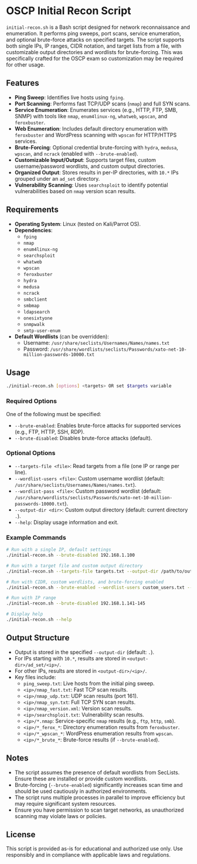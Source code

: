 # OSCP Initial Recon Script

`initial-recon.sh` is a Bash script designed for network reconnaissance and enumeration. It performs ping sweeps, port scans, service enumeration, and optional brute-force attacks on specified targets. The script supports both single IPs, IP ranges, CIDR notation, and target lists from a file, with customizable output directories and wordlists for brute-forcing. This was specifically crafted for the OSCP exam so customization may be required for other usage.

## Features
- **Ping Sweep**: Identifies live hosts using `fping`.
- **Port Scanning**: Performs fast TCP/UDP scans (`nmap`) and full SYN scans.
- **Service Enumeration**: Enumerates services (e.g., HTTP, FTP, SMB, SNMP) with tools like `nmap`, `enum4linux-ng`, `whatweb`, `wpscan`, and `feroxbuster`.
- **Web Enumeration**: Includes default directory enumeration with `feroxbuster` and WordPress scanning with `wpscan` for HTTP/HTTPS services.
- **Brute-Forcing**: Optional credential brute-forcing with `hydra`, `medusa`, `wpscan`, and `ncrack` (enabled with `--brute-enabled`).
- **Customizable Input/Output**: Supports target files, custom username/password wordlists, and custom output directories.
- **Organized Output**: Stores results in per-IP directories, with `10.*` IPs grouped under an `ad_set` directory.
- **Vulnerability Scanning**: Uses `searchsploit` to identify potential vulnerabilities based on `nmap` version scan results.

## Requirements
- **Operating System**: Linux (tested on Kali/Parrot OS).
- **Dependencies**:
  - `fping`
  - `nmap`
  - `enum4linux-ng`
  - `searchsploit`
  - `whatweb`
  - `wpscan`
  - `feroxbuster`
  - `hydra`
  - `medusa`
  - `ncrack`
  - `smbclient`
  - `smbmap`
  - `ldapsearch`
  - `onesixtyone`
  - `snmpwalk`
  - `smtp-user-enum`
- **Default Wordlists** (can be overridden):
  - Username: `/usr/share/seclists/Usernames/Names/names.txt`
  - Password: `/usr/share/wordlists/seclists/Passwords/xato-net-10-million-passwords-10000.txt`

## Usage
```bash
./initial-recon.sh [options] <targets> OR set $targets variable
```

### Required Options
One of the following must be specified:
- `--brute-enabled`: Enables brute-force attacks for supported services (e.g., FTP, HTTP, SSH, RDP).
- `--brute-disabled`: Disables brute-force attacks (default).

### Optional Options
- `--targets-file <file>`: Read targets from a file (one IP or range per line).
- `--wordlist-users <file>`: Custom username wordlist (default: `/usr/share/seclists/Usernames/Names/names.txt`).
- `--wordlist-pass <file>`: Custom password wordlist (default: `/usr/share/wordlists/seclists/Passwords/xato-net-10-million-passwords-10000.txt`).
- `--output-dir <dir>`: Custom output directory (default: current directory `.`).
- `--help`: Display usage information and exit.

### Example Commands
```bash
# Run with a single IP, default settings
./initial-recon.sh --brute-disabled 192.168.1.100

# Run with a target file and custom output directory
./initial-recon.sh --targets-file targets.txt --output-dir /path/to/output --brute-disabled

# Run with CIDR, custom wordlists, and brute-forcing enabled
./initial-recon.sh --brute-enabled --wordlist-users custom_users.txt --wordlist-pass custom_pass.txt 192.168.1.0/24

# Run with IP range
./initial-recon.sh --brute-disabled 192.168.1.141-145

# Display help
./initial-recon.sh --help
```

## Output Structure
- Output is stored in the specified `--output-dir` (default: `.`).
- For IPs starting with `10.*`, results are stored in `<output-dir>/ad_set/<ip>/`.
- For other IPs, results are stored in `<output-dir>/<ip>/`.
- Key files include:
  - `ping_sweep.txt`: Live hosts from the initial ping sweep.
  - `<ip>/nmap_fast.txt`: Fast TCP scan results.
  - `<ip>/nmap_udp.txt`: UDP scan results (port 161).
  - `<ip>/nmap_syn.txt`: Full TCP SYN scan results.
  - `<ip>/nmap_version.xml`: Version scan results.
  - `<ip>/searchsploit.txt`: Vulnerability scan results.
  - `<ip>/*.nmap`: Service-specific `nmap` results (e.g., `ftp`, `http`, `smb`).
  - `<ip>/*_ferox_*`: Directory enumeration results from `feroxbuster`.
  - `<ip>/*_wpscan_*`: WordPress enumeration results from `wpscan`.
  - `<ip>/*_brute_*`: Brute-force results (if `--brute-enabled`).

## Notes
- The script assumes the presence of default wordlists from SecLists. Ensure these are installed or provide custom wordlists.
- Brute-forcing (`--brute-enabled`) significantly increases scan time and should be used cautiously in authorized environments.
- The script runs multiple processes in parallel to improve efficiency but may require significant system resources.
- Ensure you have permission to scan target networks, as unauthorized scanning may violate laws or policies.

## License
This script is provided as-is for educational and authorized use only. Use responsibly and in compliance with applicable laws and regulations.
